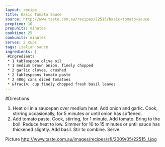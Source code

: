 ```yaml
---
layout: recipe
title: Basic Tomato Sauce
source: http://www.taste.com.au/recipes/22515/basic+tomato+sauce
preptime: 10
prepunits: minutes
cooktime: 25
cookunits: minutes
serves: 2 cups
tags: italian sauce
ingredients: |
 #Ingredients
 * 1 tablespoon olive oil
 * 1 medium brown onion, finely chopped
 * 2 garlic cloves, crushed
 * 2 tablespoons tomato paste
 * 2 400g cans diced tomatoes
 * &frac14; cup finely chopped fresh basil leaves
---
```

#Directions
1. Heat oil in a saucepan over medium heat. Add onion and garlic. Cook, stirring occasionally, for 5 minutes or until onion has softened.
2. Add tomato paste. Cook, stirring, for 1 minute. Add tomato. Bring to the boil. Reduce heat to low. Simmer for 10 to 15 minutes or until sauce has thickened slightly. Add basil. Stir to combine. Serve.

Picture
http://www.taste.com.au/images/recipes/sfi/2009/05/22515_l.jpg